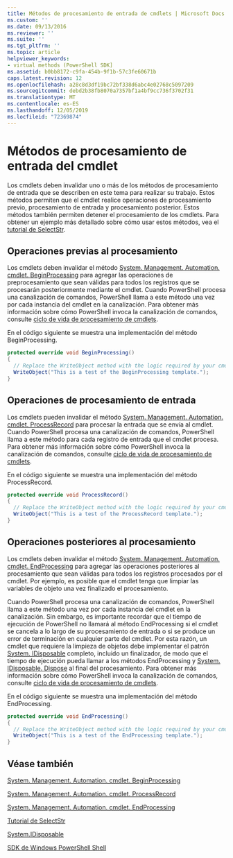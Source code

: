 ```yaml
---
title: Métodos de procesamiento de entrada de cmdlets | Microsoft Docs
ms.custom: ''
ms.date: 09/13/2016
ms.reviewer: ''
ms.suite: ''
ms.tgt_pltfrm: ''
ms.topic: article
helpviewer_keywords:
- virtual methods (PowerShell SDK]
ms.assetid: b0bb8172-c9fa-454b-9f1b-57c3fe60671b
caps.latest.revision: 12
ms.openlocfilehash: a28c8d3df19bc72bf338d6abc4e02768c5097209
ms.sourcegitcommit: debd2b38fb8070a7357bf1a4bf9cc736f3702f31
ms.translationtype: MT
ms.contentlocale: es-ES
ms.lasthandoff: 12/05/2019
ms.locfileid: "72369874"
---
```

# <a name="cmdlet-input-processing-methods"></a>Métodos de procesamiento de entrada del cmdlet

Los cmdlets deben invalidar uno o más de los métodos de procesamiento de entrada que se describen en este tema para realizar su trabajo.
Estos métodos permiten que el cmdlet realice operaciones de procesamiento previo, procesamiento de entrada y procesamiento posterior.
Estos métodos también permiten detener el procesamiento de los cmdlets.
Para obtener un ejemplo más detallado sobre cómo usar estos métodos, vea el [tutorial de SelectStr](selectstr-tutorial.md).

## <a name="pre-processing-operations"></a>Operaciones previas al procesamiento

Los cmdlets deben invalidar el método [System. Management. Automation. cmdlet. BeginProcessing](/dotnet/api/System.Management.Automation.Cmdlet.BeginProcessing) para agregar las operaciones de preprocesamiento que sean válidas para todos los registros que se procesarán posteriormente mediante el cmdlet.
Cuando PowerShell procesa una canalización de comandos, PowerShell llama a este método una vez por cada instancia del cmdlet en la canalización.
Para obtener más información sobre cómo PowerShell invoca la canalización de comandos, consulte [ciclo de vida de procesamiento de cmdlets](/previous-versions/ms714429(v=vs.85)).

En el código siguiente se muestra una implementación del método BeginProcessing.

```csharp
protected override void BeginProcessing()
{
  // Replace the WriteObject method with the logic required by your cmdlet.
  WriteObject("This is a test of the BeginProcessing template.");
}
```

## <a name="input-processing-operations"></a>Operaciones de procesamiento de entrada

Los cmdlets pueden invalidar el método [System. Management. Automation. cmdlet. ProcessRecord](/dotnet/api/System.Management.Automation.Cmdlet.ProcessRecord) para procesar la entrada que se envía al cmdlet.
Cuando PowerShell procesa una canalización de comandos, PowerShell llama a este método para cada registro de entrada que el cmdlet procesa.
Para obtener más información sobre cómo PowerShell invoca la canalización de comandos, consulte [ciclo de vida de procesamiento de cmdlets](/previous-versions/ms714429(v=vs.85)).

En el código siguiente se muestra una implementación del método ProcessRecord.

```csharp
protected override void ProcessRecord()
{
  // Replace the WriteObject method with the logic required by your cmdlet.
  WriteObject("This is a test of the ProcessRecord template.");
}
```

## <a name="post-processing-operations"></a>Operaciones posteriores al procesamiento

Los cmdlets deben invalidar el método [System. Management. Automation. cmdlet. EndProcessing](/dotnet/api/System.Management.Automation.Cmdlet.EndProcessing) para agregar las operaciones posteriores al procesamiento que sean válidas para todos los registros procesados por el cmdlet.
Por ejemplo, es posible que el cmdlet tenga que limpiar las variables de objeto una vez finalizado el procesamiento.

Cuando PowerShell procesa una canalización de comandos, PowerShell llama a este método una vez por cada instancia del cmdlet en la canalización.
Sin embargo, es importante recordar que el tiempo de ejecución de PowerShell no llamará al método EndProcessing si el cmdlet se cancela a lo largo de su procesamiento de entrada o si se produce un error de terminación en cualquier parte del cmdlet.
Por esta razón, un cmdlet que requiere la limpieza de objetos debe implementar el patrón [System. IDisposable](/dotnet/api/System.IDisposable) completo, incluido un finalizador, de modo que el tiempo de ejecución pueda llamar a los métodos EndProcessing y [System. IDisposable. Dispose](/dotnet/api/System.IDisposable.Dispose) al final del procesamiento.
Para obtener más información sobre cómo PowerShell invoca la canalización de comandos, consulte [ciclo de vida de procesamiento de cmdlets](/previous-versions/ms714429(v=vs.85)).

En el código siguiente se muestra una implementación del método EndProcessing.

```csharp
protected override void EndProcessing()
{
  // Replace the WriteObject method with the logic required by your cmdlet.
  WriteObject("This is a test of the EndProcessing template.");
}
```

## <a name="see-also"></a>Véase también

[System. Management. Automation. cmdlet. BeginProcessing](/dotnet/api/System.Management.Automation.Cmdlet.BeginProcessing)

[System. Management. Automation. cmdlet. ProcessRecord](/dotnet/api/System.Management.Automation.Cmdlet.ProcessRecord)

[System. Management. Automation. cmdlet. EndProcessing](/dotnet/api/System.Management.Automation.Cmdlet.EndProcessing)

[Tutorial de SelectStr](selectstr-tutorial.md)

[System.IDisposable](/dotnet/api/System.IDisposable)

[SDK de Windows PowerShell Shell](../windows-powershell-reference.md)
